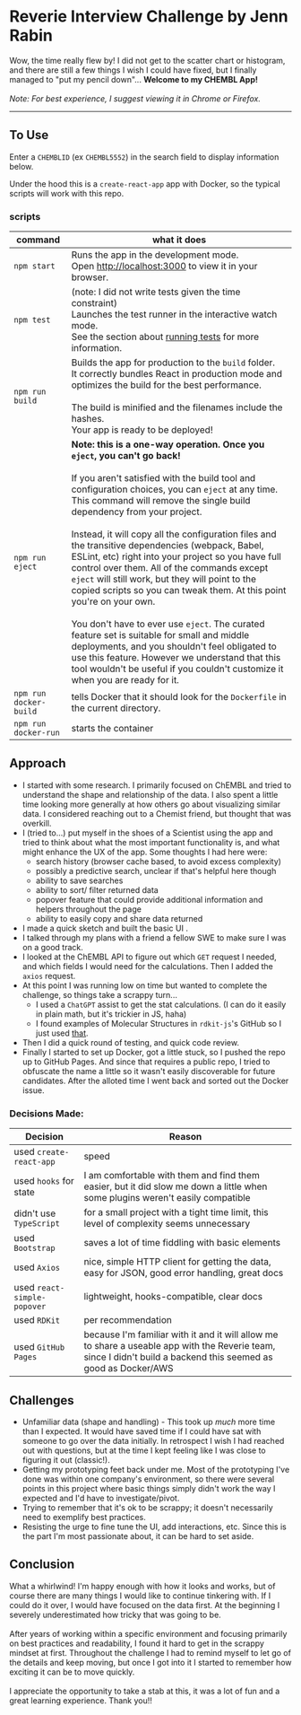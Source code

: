 # Reverie Interview Challenge by Jenn Rabin

Wow, the time really flew by! I did not get to the scatter chart or histogram, and there are still a few things I wish I could have fixed, but I finally managed to "put my pencil down"... **Welcome to my CHEMBL App!**<br />
<br />
_Note: For best experience, I suggest viewing it in Chrome or Firefox._
<hr />

## To Use
Enter a `CHEMBLID` (ex `CHEMBL5552`)  in the search field to display information below. 

Under the hood this is a `create-react-app` app with Docker, so the typical scripts will work with this repo.

### scripts
 | command | what it does |
 |---|---|
 | `npm start` | Runs the app in the development mode. <br /> Open [http://localhost:3000](http://localhost:3000) to view it in your browser. |
 | `npm test` |  (note: I did not write tests given the time constraint) <br /> Launches the test runner in the interactive watch mode. <br /> See the section about [running tests](https://facebook.github.io/create-react-app/docs/running-tests) for more information. |
 | `npm run build` | Builds the app for production to the `build` folder. <br /> It correctly bundles React in production mode and optimizes the build for the best performance. <br /><br /> The build is minified and the filenames include the hashes. <br />Your app is ready to be deployed! |
 | `npm run eject` | **Note: this is a one-way operation. Once you `eject`, you can't go back!** <br /> <br />If you aren't satisfied with the build tool and configuration choices, you can `eject` at any time. This command will remove the single build dependency from your project. <br /><br /> Instead, it will copy all the configuration files and the transitive dependencies (webpack, Babel, ESLint, etc) right into your project so you have full control over them. All of the commands except `eject` will still work, but they will point to the copied scripts so you can tweak them. At this point you're on your own. <br /><br /> You don't have to ever use `eject`. The curated feature set is suitable for small and middle deployments, and you shouldn't feel obligated to use this feature. However we understand that this tool wouldn't be useful if you couldn't customize it when you are ready for it. |
 | `npm run docker-build` | tells Docker that it should look for the `Dockerfile` in the current directory. |
 | `npm run docker-run` | starts the container |


## Approach
- I started with some research. I primarily focused on ChEMBL and tried to understand the shape and relationship of the data. I also spent a little time looking more generally at how others go about visualizing similar data. I considered reaching out to a Chemist friend, but thought that was overkill.
- I (tried to...) put myself in the shoes of a Scientist using the app and tried to think about what the most important functionality is, and what might enhance the UX of the app. Some thoughts I had here were:
  - search history (browser cache based, to avoid excess complexity)
  - possibly a predictive search, unclear if that's helpful here though
  - ability to save searches
  - ability to sort/ filter returned data
  - popover feature that could provide additional information and helpers throughout the page
  - ability to easily copy and share data returned
- I made a quick sketch and built the basic UI .
- I talked through my plans with a friend a fellow SWE to make sure I was on a good track.
- I looked at the ChEMBL API to figure out which `GET` request I needed, and which fields I would need for the calculations. Then I added the `axios` request. 
- At this point I was running low on time but wanted to complete the challenge, so things take a scrappy turn...
  - I used a `ChatGPT` assist to get the stat calculations. (I can do it easily in plain math, but it's trickier in JS, haha)
  - I found examples of Molecular Structures in `rdkit-js`'s GitHub so I just used [that](https://github.com/rdkit/rdkit-js/blob/master/examples/react/src/components/MoleculeStructure/MoleculeStructure.js).
- Then I did a quick round of testing, and quick code review. 
- Finally I started to set up Docker, got a little stuck, so I pushed the repo up to GitHub Pages. And since that requires a public repo, I tried to obfuscate the name a little so it wasn't easily discoverable for future candidates. After the alloted time I went back and sorted out the Docker issue.


### Decisions Made:
| Decision                    | Reason        |
| ---                         | ---           |
| used `create-react-app`     | speed         |
| used `hooks` for state      | I am comfortable with them and find them easier, but it did slow me down a little when some plugins weren't easily compatible |
| didn't use `TypeScript`     | for a small project with a tight time limit, this level of complexity seems unnecessary |
| used `Bootstrap`            | saves a lot of time fiddling with basic elements |
| used `Axios`                | nice, simple HTTP client for getting the data, easy for JSON, good error handling, great docs |
| used `react-simple-popover` | lightweight, hooks-compatible, clear docs |
| used `RDKit`                | per recommendation
| used `GitHub Pages`         | because I'm familiar with it and it will allow me to share a useable app with the Reverie team, since I didn't build a backend this seemed as good as Docker/AWS |



## Challenges
- Unfamiliar data (shape and handling) - This took up *much* more time than I expected. It would have saved time if I could have sat with someone to go over the data initially. In retrospect I wish I had reached out with questions, but at the time I kept feeling like I was close to figuring it out (classic!).
- Getting my prototyping feet back under me. Most of the prototyping I've done was within one company's environment, so there were several points in this project where basic things simply didn't work the way I expected and I'd have to investigate/pivot.
- Trying to remember that it's ok to be scrappy; it doesn't necessarily need to exemplify best practices. 
- Resisting the urge to fine tune the UI, add interactions, etc. Since this is the part I'm most passionate about, it can be hard to set aside.

## Conclusion
What a whirlwind! I'm happy enough with how it looks and works, but of course there are many things I would like to continue tinkering with. If I could do it over, I would have focused on the data first. At the beginning I severely underestimated how tricky that was going to be. 
<br /> <br />
After years of working within a specific environment and focusing primarily on best practices and readability, I found it hard to get in the scrappy mindset at first. Throughout the challenge I had to remind myself to let go of the details and keep moving, but once I got into it I started to remember how exciting it can be to move quickly.
<br /> <br />
I appreciate the opportunity to take a stab at this, it was a lot of fun and a great learning experience. Thank you!!

